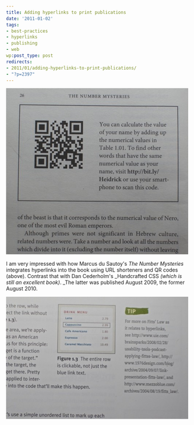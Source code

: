 ```yaml
---
title: Adding hyperlinks to print publications
date: '2011-01-02'
tags:
- best-practices
- hyperlinks
- publishing
- web
wp:post_type: post
redirects:
- 2011/01/adding-hyperlinks-to-print-publications/
- "?p=2397"
---
```


![](2011-01-02-Adding-hyperlinks-to-print-publications/hyperlink-numbermysteries-500x454.jpg "hyperlink-numbermysteries")

I am very impressed with how Marcus du Sautoy's _The Number Mysteries_ integrates hyperlinks into the book using URL shorteners and QR codes (above). Contrast that with Dan Cederholm's _Handcrafted CSS _(which is still an excellent book)_. _The latter was published August 2009, the former August 2010.

![](2011-01-02-Adding-hyperlinks-to-print-publications/hyperlink-handcraftedcss-500x334.jpg "hyperlink-handcraftedcss")
